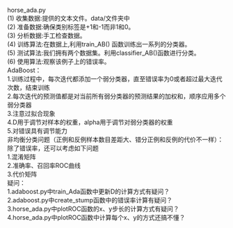 horse_ada.py  
(1) 收集数据:提供的文本文件。data/文件夹中  
(2) 准备数据:确保类别标签是+1和-1而非1和0。  
(3) 分析数据:手工检查数据。  
(4) 训练算法:在数据上,利用train_AB() 函数训练出一系列的分类器。   
(5) 测试算法:我们拥有两个数据集。利用classifier_AB()函数进行分类。  
(6) 使用算法:观察该例子上的错误率。  
AdaBoost：  
1.训练过程中，每次迭代都添加一个弱分类器，直至错误率为0或者超过最大迭代次数，结束训练  
2.每次迭代的预测值都是对当前所有弱分类器的预测结果的加权和，顺序应用多个弱分类器  
3.注意过拟合现象  
4.D用于调节对样本的权重，alpha用于调节对弱分类器的权重  
5.对错误具有调节能力  
非均衡分类问题（正例和反例样本数目差距大、错分正例和反例的代价不一样）：  
除了错误率，还可以考虑如下问题  
1.混淆矩阵  
2.准确率、召回率ROC曲线  
3.代价矩阵  
疑问：  
1.adaboost.py中train_Ada函数中更新D的计算方式有疑问？  
2.adaboost.py中create_stump函数中的错误率计算有疑问？  
3.horse_ada.py中plotROC函数的x、y步长的计算方式有疑问？  
4.horse_ada.py中plotROC函数中计算每个x、y的方式还搞不懂？  
